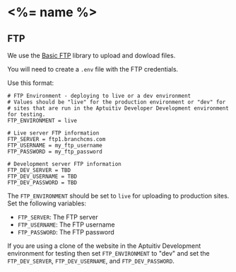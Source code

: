 # <%= name %>

## FTP

We use the [Basic FTP](https://www.npmjs.com/package/basic-ftp) library to upload and dowload files.

You will need to create a `.env` file with the FTP credentials.

Use this format:

```.env
# FTP Environment - deploying to live or a dev environment
# Values should be "live" for the production environment or "dev" for
# sites that are run in the Aptuitiv Developer Development environment for testing.
FTP_ENVIRONMENT = live

# Live server FTP information
FTP_SERVER = ftp1.branchcms.com
FTP_USERNAME = my_ftp_username
FTP_PASSWORD = my_ftp_password

# Development server FTP information
FTP_DEV_SERVER = TBD
FTP_DEV_USERNAME = TBD
FTP_DEV_PASSWORD = TBD
```

The `FTP_ENVIRONMENT` should be set to `live` for uploading to production sites. Set the following variables:

-   `FTP_SERVER`: The FTP server
-   `FTP_USERNAME`: The FTP username
-   `FTP_PASSWORD`: The FTP password

If you are using a clone of the website in the Aptuitiv Development environment for testing then set `FTP_ENVIRONMENT` to "dev" and set the `FTP_DEV_SERVER`, `FTP_DEV_USERNAME`, and `FTP_DEV_PASSWORD`.
